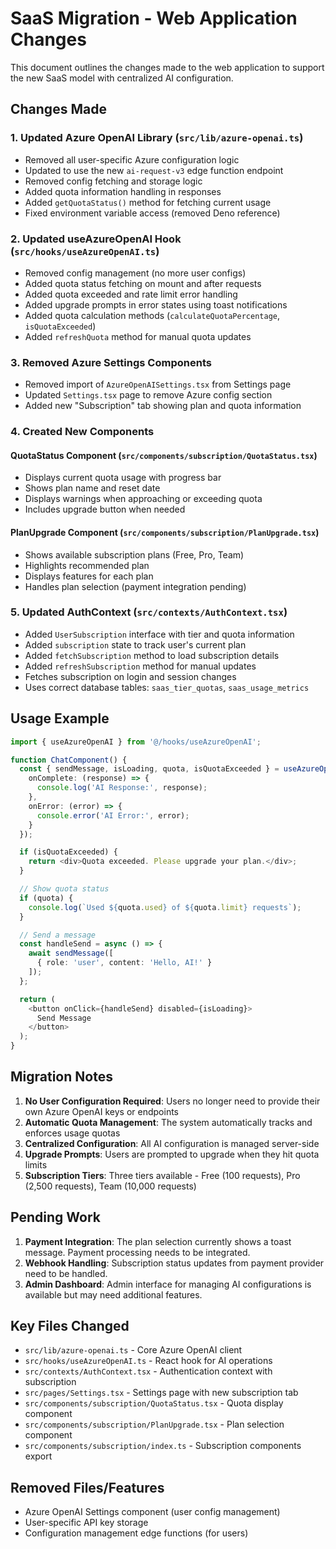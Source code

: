 # SaaS Migration - Web Application Changes

This document outlines the changes made to the web application to support the new SaaS model with centralized AI configuration.

## Changes Made

### 1. Updated Azure OpenAI Library (`src/lib/azure-openai.ts`)
- Removed all user-specific Azure configuration logic
- Updated to use the new `ai-request-v3` edge function endpoint
- Removed config fetching and storage logic
- Added quota information handling in responses
- Added `getQuotaStatus()` method for fetching current usage
- Fixed environment variable access (removed Deno reference)

### 2. Updated useAzureOpenAI Hook (`src/hooks/useAzureOpenAI.ts`)
- Removed config management (no more user configs)
- Added quota status fetching on mount and after requests
- Added quota exceeded and rate limit error handling
- Added upgrade prompts in error states using toast notifications
- Added quota calculation methods (`calculateQuotaPercentage`, `isQuotaExceeded`)
- Added `refreshQuota` method for manual quota updates

### 3. Removed Azure Settings Components
- Removed import of `AzureOpenAISettings.tsx` from Settings page
- Updated `Settings.tsx` page to remove Azure config section
- Added new "Subscription" tab showing plan and quota information

### 4. Created New Components

#### QuotaStatus Component (`src/components/subscription/QuotaStatus.tsx`)
- Displays current quota usage with progress bar
- Shows plan name and reset date
- Displays warnings when approaching or exceeding quota
- Includes upgrade button when needed

#### PlanUpgrade Component (`src/components/subscription/PlanUpgrade.tsx`)
- Shows available subscription plans (Free, Pro, Team)
- Highlights recommended plan
- Displays features for each plan
- Handles plan selection (payment integration pending)

### 5. Updated AuthContext (`src/contexts/AuthContext.tsx`)
- Added `UserSubscription` interface with tier and quota information
- Added `subscription` state to track user's current plan
- Added `fetchSubscription` method to load subscription details
- Added `refreshSubscription` method for manual updates
- Fetches subscription on login and session changes
- Uses correct database tables: `saas_tier_quotas`, `saas_usage_metrics`

## Usage Example

```typescript
import { useAzureOpenAI } from '@/hooks/useAzureOpenAI';

function ChatComponent() {
  const { sendMessage, isLoading, quota, isQuotaExceeded } = useAzureOpenAI({
    onComplete: (response) => {
      console.log('AI Response:', response);
    },
    onError: (error) => {
      console.error('AI Error:', error);
    }
  });

  if (isQuotaExceeded) {
    return <div>Quota exceeded. Please upgrade your plan.</div>;
  }

  // Show quota status
  if (quota) {
    console.log(`Used ${quota.used} of ${quota.limit} requests`);
  }

  // Send a message
  const handleSend = async () => {
    await sendMessage([
      { role: 'user', content: 'Hello, AI!' }
    ]);
  };

  return (
    <button onClick={handleSend} disabled={isLoading}>
      Send Message
    </button>
  );
}
```

## Migration Notes

1. **No User Configuration Required**: Users no longer need to provide their own Azure OpenAI keys or endpoints
2. **Automatic Quota Management**: The system automatically tracks and enforces usage quotas
3. **Centralized Configuration**: All AI configuration is managed server-side
4. **Upgrade Prompts**: Users are prompted to upgrade when they hit quota limits
5. **Subscription Tiers**: Three tiers available - Free (100 requests), Pro (2,500 requests), Team (10,000 requests)

## Pending Work

1. **Payment Integration**: The plan selection currently shows a toast message. Payment processing needs to be integrated.
2. **Webhook Handling**: Subscription status updates from payment provider need to be handled.
3. **Admin Dashboard**: Admin interface for managing AI configurations is available but may need additional features.

## Key Files Changed

- `src/lib/azure-openai.ts` - Core Azure OpenAI client
- `src/hooks/useAzureOpenAI.ts` - React hook for AI operations
- `src/contexts/AuthContext.tsx` - Authentication context with subscription
- `src/pages/Settings.tsx` - Settings page with new subscription tab
- `src/components/subscription/QuotaStatus.tsx` - Quota display component
- `src/components/subscription/PlanUpgrade.tsx` - Plan selection component
- `src/components/subscription/index.ts` - Subscription components export

## Removed Files/Features

- Azure OpenAI Settings component (user config management)
- User-specific API key storage
- Configuration management edge functions (for users)